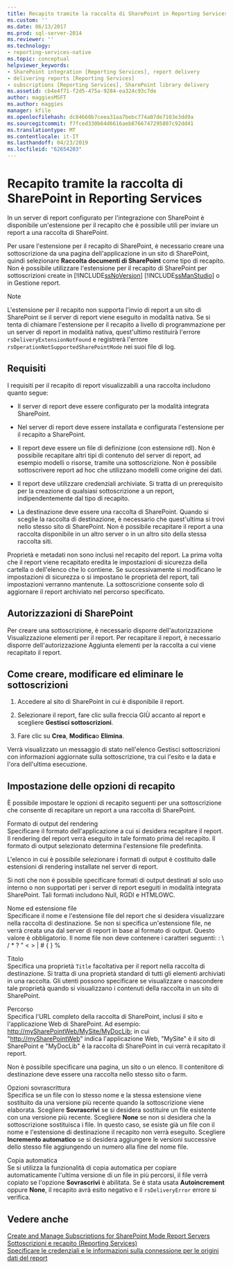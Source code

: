 ```yaml
---
title: Recapito tramite la raccolta di SharePoint in Reporting Services | Microsoft Docs
ms.custom: ''
ms.date: 06/13/2017
ms.prod: sql-server-2014
ms.reviewer: ''
ms.technology:
- reporting-services-native
ms.topic: conceptual
helpviewer_keywords:
- SharePoint integration [Reporting Services], report delivery
- delivering reports [Reporting Services]
- subscriptions [Reporting Services], SharePoint library delivery
ms.assetid: cb4e4f71-f2d5-475a-9284-ea324c93c7de
author: maggiesMSFT
ms.author: maggies
manager: kfile
ms.openlocfilehash: dc84660b7ceea31aa7bebc774a07de7103e3dd9a
ms.sourcegitcommit: f7fced330b64d6616aeb8766747295807c92dd41
ms.translationtype: MT
ms.contentlocale: it-IT
ms.lasthandoff: 04/23/2019
ms.locfileid: "62654203"
---
```

# <a name="sharepoint-library-delivery-in-reporting-services"></a>Recapito tramite la raccolta di SharePoint in Reporting Services
  In un server di report configurato per l'integrazione con SharePoint è disponibile un'estensione per il recapito che è possibile utili per inviare un report a una raccolta di SharePoint.  
  
 Per usare l'estensione per il recapito di SharePoint, è necessario creare una sottoscrizione da una pagina dell'applicazione in un sito di SharePoint, quindi selezionare **Raccolta documenti di SharePoint** come tipo di recapito. Non è possibile utilizzare l'estensione per il recapito di SharePoint per sottoscrizioni create in [!INCLUDE[ssNoVersion](../../includes/ssnoversion-md.md)] [!INCLUDE[ssManStudio](../../includes/ssmanstudio-md.md)] o in Gestione report.  
  
> [!NOTE]  
>  L'estensione per il recapito non supporta l'invio di report a un sito di SharePoint se il server di report viene eseguito in modalità nativa. Se si tenta di chiamare l'estensione per il recapito a livello di programmazione per un server di report in modalità nativa, quest'ultimo restituirà l'errore `rsDeliveryExtensionNotFound` e registrerà l'errore `rsOperationNotSupportedSharePointMode` nei suoi file di log.  
  
## <a name="requirements"></a>Requisiti  
 I requisiti per il recapito di report visualizzabili a una raccolta includono quanto segue:  
  
-   Il server di report deve essere configurato per la modalità integrata SharePoint.  
  
-   Nel server di report deve essere installata e configurata l'estensione per il recapito a SharePoint.  
  
-   Il report deve essere un file di definizione (con estensione rdl). Non è possibile recapitare altri tipi di contenuto del server di report, ad esempio modelli o risorse, tramite una sottoscrizione. Non è possibile sottoscrivere report ad hoc che utilizzano modelli come origine dei dati.  
  
-   Il report deve utilizzare credenziali archiviate. Si tratta di un prerequisito per la creazione di qualsiasi sottoscrizione a un report, indipendentemente dal tipo di recapito.  
  
-   La destinazione deve essere una raccolta di SharePoint. Quando si sceglie la raccolta di destinazione, è necessario che quest'ultima si trovi nello stesso sito di SharePoint. Non è possibile recapitare il report a una raccolta disponibile in un altro server o in un altro sito della stessa raccolta siti.  
  
 Proprietà e metadati non sono inclusi nel recapito del report. La prima volta che il report viene recapitato eredita le impostazioni di sicurezza della cartella o dell'elenco che lo contiene. Se successivamente si modificano le impostazioni di sicurezza o si impostano le proprietà del report, tali impostazioni verranno mantenute. La sottoscrizione consente solo di aggiornare il report archiviato nel percorso specificato.  
  
## <a name="sharepoint-permissions"></a>Autorizzazioni di SharePoint  
 Per creare una sottoscrizione, è necessario disporre dell'autorizzazione Visualizzazione elementi per il report. Per recapitare il report, è necessario disporre dell'autorizzazione Aggiunta elementi per la raccolta a cui viene recapitato il report.  
  
## <a name="how-to-create-modify-and-delete-subscriptions"></a>Come creare, modificare ed eliminare le sottoscrizioni  
  
1.  Accedere al sito di SharePoint in cui è disponibile il report.  
  
2.  Selezionare il report, fare clic sulla freccia GIÙ accanto al report e scegliere **Gestisci sottoscrizioni**.  
  
3.  Fare clic su **Crea**, **Modifica**o **Elimina**.  
  
 Verrà visualizzato un messaggio di stato nell'elenco Gestisci sottoscrizioni con informazioni aggiornate sulla sottoscrizione, tra cui l'esito e la data e l'ora dell'ultima esecuzione.  
  
## <a name="setting-delivery-options"></a>Impostazione delle opzioni di recapito  
 È possibile impostare le opzioni di recapito seguenti per una sottoscrizione che consente di recapitare un report a una raccolta di SharePoint.  
  
 Formato di output del rendering  
 Specificare il formato dell'applicazione a cui si desidera recapitare il report. Il rendering del report verrà eseguito in tale formato prima del recapito. Il formato di output selezionato determina l'estensione file predefinita.  
  
 L'elenco in cui è possibile selezionare i formati di output è costituito dalle estensioni di rendering installate nel server di report.  
  
 Si noti che non è possibile specificare formati di output destinati al solo uso interno o non supportati per i server di report eseguiti in modalità integrata SharePoint. Tali formati includono Null, RGDI e HTMLOWC.  
  
 Nome ed estensione file  
 Specificare il nome e l'estensione file del report che si desidera visualizzare nella raccolta di destinazione. Se non si specifica un'estensione file, ne verrà creata una dal server di report in base al formato di output. Questo valore è obbligatorio. Il nome file non deve contenere i caratteri seguenti: : \ / * ? " \< > | # { } %  
  
 Titolo  
 Specifica una proprietà `Title` facoltativa per il report nella raccolta di destinazione. Si tratta di una proprietà standard di tutti gli elementi archiviati in una raccolta. Gli utenti possono specificare se visualizzare o nascondere tale proprietà quando si visualizzano i contenuti della raccolta in un sito di SharePoint.  
  
 Percorso  
 Specifica l'URL completo della raccolta di SharePoint, inclusi il sito e l'applicazione Web di SharePoint. Ad esempio: <http://mySharePointWeb/MySite/MyDocLib>; in cui "<http://mySharePointWeb>" indica l'applicazione Web, "MySite" è il sito di SharePoint e "MyDocLib" è la raccolta di SharePoint in cui verrà recapitato il report.  
  
 Non è possibile specificare una pagina, un sito o un elenco. Il contenitore di destinazione deve essere una raccolta nello stesso sito o farm.  
  
 Opzioni sovrascrittura  
 Specifica se un file con lo stesso nome e la stessa estensione viene sostituito da una versione più recente quando la sottoscrizione viene elaborata. Scegliere **Sovrascrivi** se si desidera sostituire un file esistente con una versione più recente. Scegliere **None** se non si desidera che la sottoscrizione sostituisca i file. In questo caso, se esiste già un file con il nome e l'estensione di destinazione il recapito non verrà eseguito. Scegliere **Incremento automatico** se si desidera aggiungere le versioni successive dello stesso file aggiungendo un numero alla fine del nome file.  
  
 Copia automatica  
 Se si utilizza la funzionalità di copia automatica per copiare automaticamente l'ultima versione di un file in più percorsi, il file verrà copiato se l'opzione **Sovrascrivi** è abilitata. Se è stata usata **Autoincrement** oppure **None**, il recapito avrà esito negativo e il `rsDeliveryError` errore si verifica.  
  
## <a name="see-also"></a>Vedere anche  
 [Create and Manage Subscriptions for SharePoint Mode Report Servers](create-and-manage-subscriptions-for-sharepoint-mode-report-servers.md)   
 [Sottoscrizioni e recapito &#40;Reporting Services&#41;](subscriptions-and-delivery-reporting-services.md)   
 [Specificare le credenziali e le informazioni sulla connessione per le origini dati del report](../report-data/specify-credential-and-connection-information-for-report-data-sources.md)  
  
  
